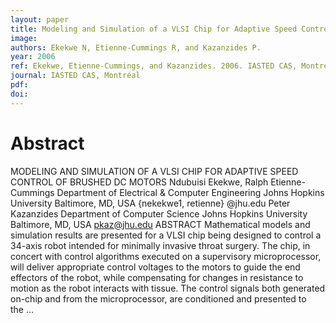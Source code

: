 ```yaml
---
layout: paper
title: Modeling and Simulation of a VLSI Chip for Adaptive Speed Control of Brushed DC Motors
image:
authors: Ekekwe N, Etienne-Cummings R, and Kazanzides P.
year: 2006
ref: Ekekwe, Etienne-Cummings, and Kazanzides. 2006. IASTED CAS, Montréal.
journal: IASTED CAS, Montréal
pdf: 
doi: 
---
```


# Abstract
MODELING AND SIMULATION OF A VLSI CHIP FOR ADAPTIVE SPEED CONTROL OF BRUSHED 
DC MOTORS Ndubuisi Ekekwe, Ralph Etienne-Cummings Department of Electrical & Computer 
Engineering Johns Hopkins University Baltimore, MD, USA {nekekwe1, retienne} @jhu.edu Peter 
Kazanzides Department of Computer Science Johns Hopkins University Baltimore, MD, USA 
pkaz@jhu.edu ABSTRACT Mathematical models and simulation results are presented for a VLSI 
chip being designed to control a 34-axis robot intended for minimally invasive throat surgery. 
The chip, in concert with control algorithms executed on a supervisory microprocessor, will deliver 
appropriate control voltages to the motors to guide the end effectors of the robot, while compensating 
for changes in resistance to motion as the robot interacts with tissue. The control signals both 
generated on-chip and from the microprocessor, are conditioned and presented to the … 


